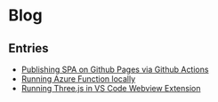 # Blog

## Entries

- [Publishing SPA on Github Pages via Github Actions](1/publishing-spa-on-github-pages-via-github-actions/index.md)
- [Running Azure Function locally](2/running-azure-functions-locally/index.md)
- [Running Three.js in VS Code Webview Extension](3/running-three-js-in-vs-code-webview-extension/index.md)
